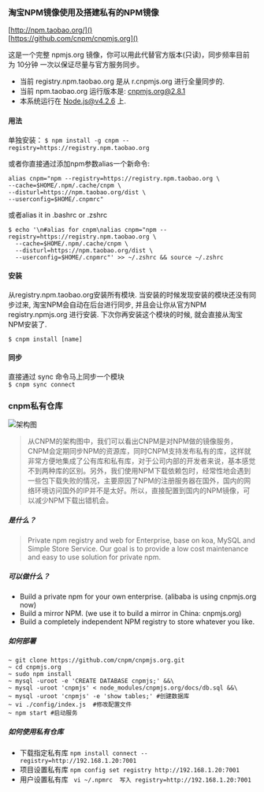 ### 淘宝NPM镜像使用及搭建私有的NPM镜像

[http://npm.taobao.org/]()  
[https://github.com/cnpm/cnpmjs.org]()

这是一个完整 npmjs.org 镜像，你可以用此代替官方版本(只读)，同步频率目前为 10分钟 一次以保证尽量与官方服务同步。

- 当前 registry.npm.taobao.org 是从 r.cnpmjs.org 进行全量同步的.
- 当前 npm.taobao.org 运行版本是: cnpmjs.org@2.8.1
- 本系统运行在 Node.js@v4.2.6 上.

#### 用法

单独安装：
`$ npm install -g cnpm --registry=https://registry.npm.taobao.org`

或者你直接通过添加npm参数alias一个新命令:

```
alias cnpm="npm --registry=https://registry.npm.taobao.org \  
--cache=$HOME/.npm/.cache/cnpm \  
--disturl=https://npm.taobao.org/dist \  
--userconfig=$HOME/.cnpmrc"
```
或者alias it in .bashrc or .zshrc

```
$ echo '\n#alias for cnpm\nalias cnpm="npm --registry=https://registry.npm.taobao.org \
  --cache=$HOME/.npm/.cache/cnpm \
  --disturl=https://npm.taobao.org/dist \
  --userconfig=$HOME/.cnpmrc"' >> ~/.zshrc && source ~/.zshrc
```

#### 安装

从registry.npm.taobao.org安装所有模块. 当安装的时候发现安装的模块还没有同步过来, 淘宝NPM会自动在后台进行同步, 并且会让你从官方NPM registry.npmjs.org 进行安装. 下次你再安装这个模块的时候, 就会直接从淘宝NPM安装了.

`$ cnpm install [name]`

#### 同步

直接通过 sync 命令马上同步一个模块  
`$ cnpm sync connect`


### cnpm私有仓库

![架构图](https://raw.githubusercontent.com/tediousbaby/pictures/master/node.js/cnpm-npm-relation.png)
>从CNPM的架构图中，我们可以看出CNPM是对NPM做的镜像服务，CNPM会定期同步NPM的资源库，同时CNPM支持发布私有的库，这样就非常方便地集成了公有库和私有库，对于公司内部的开发者来说，基本感觉不到两种库的区别。另外，我们使用NPM下载依赖包时，经常性地会遇到一些包下载失败的情况，主要原因了NPM的注册服务器在国外，国内的网络环境访问国外的IP并不是太好。所以，直接配置到国内的NPM镜像，可以减少NPM下载出错机会。  

##### 是什么？
  
> Private npm registry and web for Enterprise, base on koa, MySQL and Simple Store Service.
Our goal is to provide a low cost maintenance and easy to use solution for private npm.

##### 可以做什么？

- Build a private npm for your own enterprise. (alibaba is using cnpmjs.org now)
- Build a mirror NPM. (we use it to build a mirror in China: cnpmjs.org)
- Build a completely independent NPM registry to store whatever you like.

##### 如何部署

```
~ git clone https://github.com/cnpm/cnpmjs.org.git
~ cd cnpmjs.org
~ sudo npm install 
~ mysql -uroot -e 'CREATE DATABASE cnpmjs;' &&\
~ mysql -uroot 'cnpmjs' < node_modules/cnpmjs.org/docs/db.sql &&\
~ mysql -uroot 'cnpmjs' -e 'show tables;' #创建数据库
~ vi ./config/index.js  #修改配置文件
~ npm start #启动服务
```

##### 如何使用私有仓库

- 下载指定私有库 `npm install connect --registry=http://192.168.1.20:7001`
- 项目设置私有库 `npm config set registry http://192.168.1.20:7001`
- 用户设置私有库 ` vi ~/.npmrc  写入 registry=http://192.168.1.20:7001`

